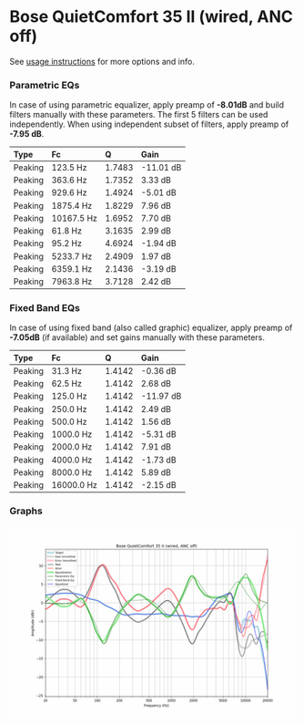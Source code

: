 # Bose QuietComfort 35 II (wired, ANC off)
See [usage instructions](https://github.com/jaakkopasanen/AutoEq#usage) for more options and info.

### Parametric EQs
In case of using parametric equalizer, apply preamp of **-8.01dB** and build filters manually
with these parameters. The first 5 filters can be used independently.
When using independent subset of filters, apply preamp of **-7.95 dB**.

| Type    | Fc         |      Q | Gain      |
|:--------|:-----------|:-------|:----------|
| Peaking | 123.5 Hz   | 1.7483 | -11.01 dB |
| Peaking | 363.6 Hz   | 1.7352 | 3.33 dB   |
| Peaking | 929.6 Hz   | 1.4924 | -5.01 dB  |
| Peaking | 1875.4 Hz  | 1.8229 | 7.96 dB   |
| Peaking | 10167.5 Hz | 1.6952 | 7.70 dB   |
| Peaking | 61.8 Hz    | 3.1635 | 2.99 dB   |
| Peaking | 95.2 Hz    | 4.6924 | -1.94 dB  |
| Peaking | 5233.7 Hz  | 2.4909 | 1.97 dB   |
| Peaking | 6359.1 Hz  | 2.1436 | -3.19 dB  |
| Peaking | 7963.8 Hz  | 3.7128 | 2.42 dB   |

### Fixed Band EQs
In case of using fixed band (also called graphic) equalizer, apply preamp of **-7.05dB**
(if available) and set gains manually with these parameters.

| Type    | Fc         |      Q | Gain      |
|:--------|:-----------|:-------|:----------|
| Peaking | 31.3 Hz    | 1.4142 | -0.36 dB  |
| Peaking | 62.5 Hz    | 1.4142 | 2.68 dB   |
| Peaking | 125.0 Hz   | 1.4142 | -11.97 dB |
| Peaking | 250.0 Hz   | 1.4142 | 2.49 dB   |
| Peaking | 500.0 Hz   | 1.4142 | 1.56 dB   |
| Peaking | 1000.0 Hz  | 1.4142 | -5.31 dB  |
| Peaking | 2000.0 Hz  | 1.4142 | 7.91 dB   |
| Peaking | 4000.0 Hz  | 1.4142 | -1.73 dB  |
| Peaking | 8000.0 Hz  | 1.4142 | 5.89 dB   |
| Peaking | 16000.0 Hz | 1.4142 | -2.15 dB  |

### Graphs
![](./Bose%20QuietComfort%2035%20II%20(wired,%20ANC%20off).png)